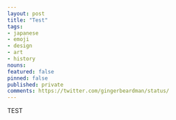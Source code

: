 ```yaml
---
layout: post
title: "Test"
tags:
- japanese
- emoji
- design
- art
- history
nouns:
featured: false
pinned: false
published: private
comments: https://twitter.com/gingerbeardman/status/
---
```


TEST